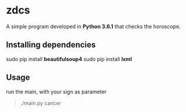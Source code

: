 # zdcs
A simple program developed in **Python 3.6.1** that checks the horoscope.

## Installing dependencies
sudo pip install **beautifulsoup4**
sudo pip install **lxml**

## Usage
run the main, with your sign as parameter
> ./main.py cancer

